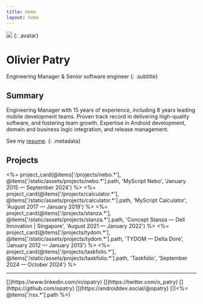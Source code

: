 ```yaml
---
title: Home
layout: home
---
```


![](https://www.gravatar.com/avatar/3eae340e049abecfb4a117ad7a907bd1?s=256&d=mp)
{: .avatar}

# Olivier Patry

Engineering Manager & Senior software engineer
{: .subtitle}

## Summary
Engineering Manager with 15 years of experience, including 8 years leading mobile development teams. Proven track record in delivering high-quality software, and fostering team growth. Expertise in Android development, domain and business logic integration, and release management.

See my [resume](<%= @items['/resume.*'].path %>).
{: .metadata}

## Projects
<div class="project-cards">
<%= project_card(@items['/projects/nebo.*'], @items['/static/assets/projects/nebo.*'].path, 'MyScript Nebo', 'January 2015 — September 2024') %>
<%= project_card(@items['/projects/calculator.*'], @items['/static/assets/projects/calculator.*'].path, 'MyScript Calculator', 'August 2017 — January 2019') %>
<%= project_card(@items['/projects/stanza.*'], @items['/static/assets/projects/stanza.*'].path, 'Concept Stanza — Dell Innovation | Singapore', 'August 2021 — January 2022') %>
<%= project_card(@items['/projects/tydom.*'], @items['/static/assets/projects/tydom.*'].path, 'TYDOM — Delta Dore', 'January 2012 — January 2013') %>
<%= project_card(@items['/projects/taskfolio.*'], @items['/static/assets/projects/taskfolio.*'].path, 'Taskfolio', 'September 2024 — October 2024') %>
</div>

---

<div class="special-links" markdown="1">
[<span class="icon-linkedin" title="opatry on LinkedIn"></span>](https://www.linkedin.com/in/opatry)
[<span class="icon-twitter" title="o_patry on Twitter"></span>](https://twitter.com/o_patry)
[<span class="icon-github" title="opatry on Github"></span>](https://github.com/opatry)
[<span class="icon-mastodon" title="androiddev.social/@opatry on Mastodon"></span>](https://androiddev.social/@opatry)
[<span class="icon-rss2"></span>](<%= @items['/rss.*'].path %>)
</div>
